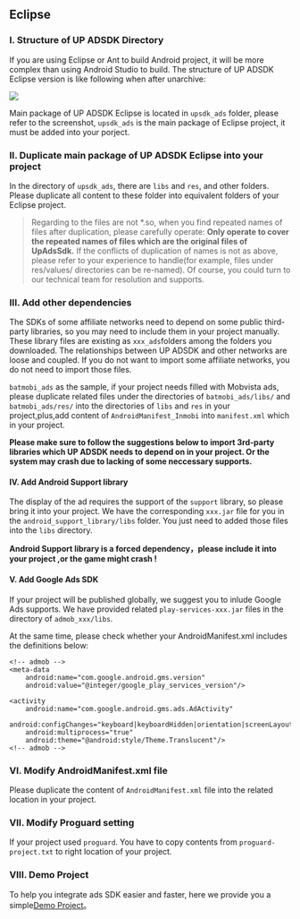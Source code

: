 ## Eclipse

### I. Structure of UP ADSDK Directory
If you are using Eclipse or Ant to build Android project, it will be more complex than using Android Studio to build. The structure of UP ADSDK Eclipse version is like following when after unarchive:

![](http://docs.upltv.com/uploads/201808/5b8756d508084_5b8756d5.png)


Main package of UP ADSDK Eclipse is located in `upsdk_ads` folder, please refer to the screenshot, `upsdk_ads` is the main package of Eclipse project, it must be added into your porject.

### II. Duplicate main package of UP ADSDK Eclipse into your project
In the directory of `upsdk_ads`, there are `libs` and `res`, and other folders. Please duplicate all content to
these folder into equivalent folders of your Eclipse project.

> Regarding to the files are not *.so, when you find repeated names of files after duplication, please carefully operate: **Only operate to cover the repeated names of files which are the original files of UpAdsSdk.** If the conflicts of duplication of names is not as above, please refer to your experience to handle(for example, files under res/values/ directories can be re-named). Of course, you could turn to our technical team for resolution and supports.

### III. Add other dependencies
The SDKs of some affiliate networks need to depend on some public third-party libraries, so you may need to include them in your project manually. These library files are existing as  `xxx_ads`folders among the folders you downloaded.
The relationships between UP ADSDK and other networks are loose and coupled. If you do not want to import some affiliate networks, you do not need to import those files.

`batmobi_ads` as the sample, if your project needs filled with Mobvista ads, please duplicate related files under the directories of `batmobi_ads/libs/` and `batmobi_ads/res/` into the directories of `libs` and `res` in your project,plus,add content of `AndroidManifest_Inmobi`  into  `manifest.xml` which in your project.

**Please make sure to follow the suggestions below to import 3rd-party libraries which UP ADSDK needs to depend on in your project. Or the system may crash due to lacking of some neccessary supports.**

#### IV. Add Android Support library 

The display of the ad requires the support of the `support` library, so please bring it into your project. We have the corresponding `xxx.jar` file for you in the `android_support_library/libs` folder. You just need to added those files into the `libs` directory.

**Android Support library is a forced dependency，please include it into your project ,or the game might crash !**

#### V. Add Google Ads SDK
If your project will be published globally, we suggest you to inlude Google Ads supports. We have provided related `play-services-xxx.jar` files in the directory of `admob_xxx/libs`.

At the same time, please check whether your AndroidManifest.xml includes the definitions below:

	<!-- admob -->
	<meta-data	
		android:name="com.google.android.gms.version"
		android:value="@integer/google_play_services_version"/>

	<activity
		android:name="com.google.android.gms.ads.AdActivity"
		android:configChanges="keyboard|keyboardHidden|orientation|screenLayout|uiMode|screenSize|smallestScreenSize"
		android:multiprocess="true"
		android:theme="@android:style/Theme.Translucent"/>
	<!-- admob -->


### VI. Modify AndroidManifest.xml file
Please duplicate the content of `AndroidManifest.xml` file into the related location in your project.

### VII. Modify Proguard setting 
If your project used `proguard`.
You have to copy contents from `proguard-project.txt` to right location of your project.

### VIII. Demo Project
To help you integrate ads SDK easier and faster, here we provide you a simple[Demo Project](https://github.com/AvidlyGit/AdSdkDemo-Eclipse "Demo")。
